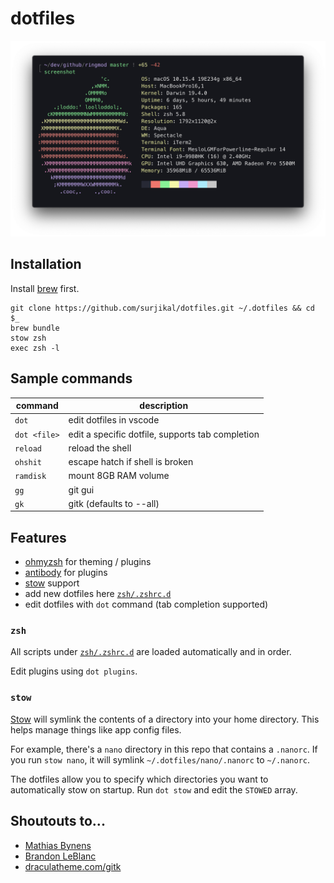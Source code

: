 # dotfiles

![screenshot](screenshot.png)


## Installation

Install [brew](https://brew.sh/) first.

```
git clone https://github.com/surjikal/dotfiles.git ~/.dotfiles && cd $_
brew bundle
stow zsh
exec zsh -l
```

## Sample commands

| command      | description                                      |
|--------------|--------------------------------------------------|
| `dot`        | edit dotfiles in vscode                          |
| `dot <file>` | edit a specific dotfile, supports tab completion |
| `reload`     | reload the shell                                 |
| `ohshit`     | escape hatch if shell is broken                  |
| `ramdisk`    | mount 8GB RAM volume                             |
| `gg`         | git gui                                          |
| `gk`         | gitk (defaults to --all)                         |


## Features

- [ohmyzsh](https://ohmyz.sh) for theming / plugins
- [antibody](https://getantibody.github.io) for plugins
- [stow](https://www.gnu.org/software/stow) support
- add new dotfiles here [`zsh/.zshrc.d`](https://github.com/surjikal/dotfiles/zsh/.zshrc.d)
- edit dotfiles with `dot` command (tab completion supported)

### `zsh`

All scripts under [`zsh/.zshrc.d`](https://github.com/surjikal/dotfiles/zsh/.zshrc.d) are loaded automatically
and in order.

Edit plugins using `dot plugins`.

### `stow`

[Stow](https://www.gnu.org/software/stow) will symlink the contents of a directory into your home directory.
This helps manage things like app config files.

For example, there's a `nano` directory in this repo that contains a `.nanorc`.
If you run `stow nano`, it will symlink `~/.dotfiles/nano/.nanorc` to `~/.nanorc`.

The dotfiles allow you to specify which directories you want to automatically stow on startup.
Run `dot stow` and edit the `STOWED` array.


## Shoutouts to...

- [Mathias Bynens](https://mathiasbynens.be/)
- [Brandon LeBlanc](https://github.com/demosdemon)
- [draculatheme.com/gitk](https://draculatheme.com/gitk)
